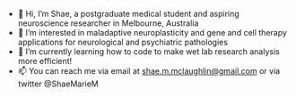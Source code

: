 - 👋 Hi, I’m Shae, a postgraduate medical student and aspiring neuroscience researcher in Melbourne, Australia
- 👀 I’m interested in maladaptive neuroplasticity and gene and cell therapy applications for neurological and psychiatric pathologies
- 🌱 I’m currently learning how to code to make wet lab research analysis more efficient!
- 📫 You can reach me via email at shae.m.mclaughlin@gmail.com or via twitter @ShaeMarieM

<!---
shaemclaughlin/shaemclaughlin is a ✨ special ✨ repository because its `README.md` (this file) appears on your GitHub profile.
You can click the Preview link to take a look at your changes.
--->
